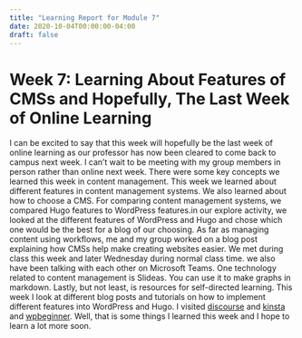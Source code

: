 ```yaml
---
title: "Learning Report for Module 7"
date: 2020-10-04T00:00:00-04:00
draft: false
---
```


Week 7: Learning About Features of CMSs and Hopefully, The Last Week of Online Learning
================================================================
I can be excited to say that this week will hopefully be the last week of online learning as our professor has now been cleared to come back to campus next week. I can’t wait to be meeting with my group members in person rather than online next week. There were some key concepts we learned this week in content management. This week we learned about different features in content management systems. We also learned about how to choose a CMS. For comparing content management systems, we compared Hugo features to WordPress features.in our explore activity, we looked at the different features of WordPress and Hugo and chose which one would be the best for a blog of our choosing. As far as managing content using workflows, me and my group worked on a blog post explaining how CMSs help make creating websites easier. We met during class this week and later Wednesday during normal class time. we also have been talking with each other on Microsoft Teams. One technology related to content management is Slideas. You can use it to make graphs in markdown. Lastly, but not least, is resources for self-directed learning. This week I look at different blog posts and tutorials on how to implement different features into WordPress and Hugo. I visited [discourse]( https://discourse.gohugo.io/t/image-processing-and-animated-gifs/13331/"discourse") and [kinsta]( https://kinsta.com/blog/wordpress-charts/"kinsta")  and [wpbeginner]( https://www.wpbeginner.com/wp-tutorials/how-to-add-animated-gifs-in-wordpress/"wpbeginner"). Well, that is some things I learned this week and I hope to learn a lot more soon.
